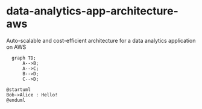 # data-analytics-app-architecture-aws
Auto-scalable and cost-efficient architecture for a data analytics application on AWS

```mermaid
  graph TD;
      A-->B;
      A-->C;
      B-->D;
      C-->D;
```

```puml
@startuml
Bob->Alice : Hello!
@enduml
```
